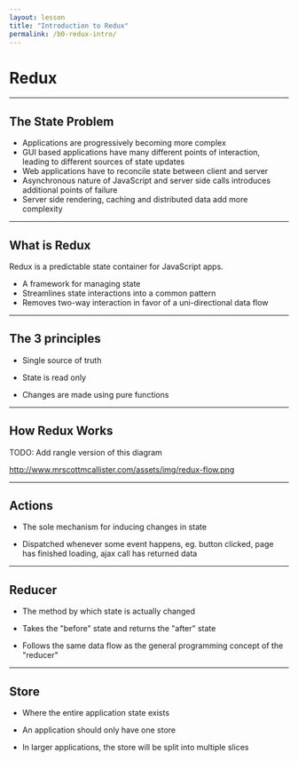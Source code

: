 ```yaml
---
layout: lesson
title: "Introduction to Redux"
permalink: /b0-redux-intro/
---
```


# Redux

---

## The State Problem

- Applications are progressively becoming more complex
- GUI based applications have many different points of interaction, leading to different sources of state updates
- Web applications have to reconcile state between client and server
- Asynchronous nature of JavaScript and server side calls introduces additional points of failure
- Server side rendering, caching and distributed data add more complexity

---

## What is Redux

Redux is a predictable state container for JavaScript apps.

- A framework for managing state
- Streamlines state interactions into a common pattern
- Removes two-way interaction in favor of a uni-directional data flow

---

## The 3 principles

- Single source of truth

- State is read only

- Changes are made using pure functions

---

## How Redux Works

TODO: Add rangle version of this diagram

http://www.mrscottmcallister.com/assets/img/redux-flow.png


---

## Actions

- The sole mechanism for inducing changes in state

- Dispatched whenever some event happens, eg. button clicked, page has finished loading, ajax call has returned data


---

## Reducer

- The method by which state is actually changed

- Takes the "before" state and returns the "after" state

- Follows the same data flow as the general programming concept of the "reducer"

---

## Store

- Where the entire application state exists

- An application should only have one store

- In larger applications, the store will be split into multiple slices
